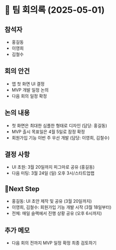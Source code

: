 # 📝 팀 회의록 (2025-05-01)

## 참석자
- 홍길동
- 이영희
- 김철수

## 회의 안건
- 앱 첫 화면 UI 결정
- MVP 개발 일정 논의
- 다음 회의 일정 확정

## 논의 내용
- 첫 화면은 최대한 심플한 형태로 디자인 (담당: 홍길동)
- MVP 출시 목표일은 4월 5일로 잠정 확정
- 회원가입 기능 이번 주 우선 개발 (담당: 이영희, 김철수)

## 결정 사항
- UI 초원: 3월 20일까지 피그마로 공유 (홍길동)
- 다음 미팅: 3월 24일 (일) 오후 3시/스타트업랩

## 📌Next Step
- 홍길동: UI 초안 제작 및 공유 (3월 20일까지)
- 이영희, 김철수: 회원가입 기능 개발 시작 (3월 18일부터)
- 전체: 매일 슬랙에서 진행 상황 공유 (오후 6시까지)

## 추가 메모
- 다음 회의 전까지 MVP 일정 확정 최종 검토하기
